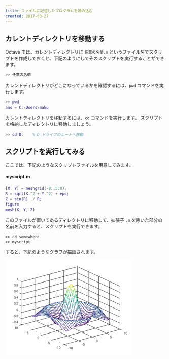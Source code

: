 ```yaml
---
title: ファイルに記述したプログラムを読み込む
created: 2017-03-27
---
```


カレントディレクトリを移動する
----

Octave では、カレントディレクトリに `任意の名前.m` というファイル名でスクリプトを作成しておくと、下記のようにしてそのスクリプトを実行することができます。

~~~ matlab
>> 任意の名前
~~~

カレントディレクトリがどこになっているかを確認するには、`pwd` コマンドを実行します。

~~~ matlab
>> pwd
ans = C:\Users\maku
~~~

カレントディレクトリを移動するには、`cd` コマンドを実行します。
スクリプトを格納したディレクトリに移動しましょう。

~~~ matlab
>> cd D:    % D ドライブのルートへ移動
~~~

スクリプトを実行してみる
----

ここでは、下記のようなスクリプトファイルを用意してみます。

#### myscript.m

~~~ matlab
[X, Y] = meshgrid(-8:.5:8);
R = sqrt(X.^2 + Y.^2) + eps;
Z = sin(R) ./ R;
figure
mesh(X, Y, Z)
~~~

このファイルが置いてあるディレクトリに移動して、拡張子 `.m` を除いた部分の名前を入力すると、スクリプトを実行できます。

~~~
>> cd somewhere
>> myscript
~~~

すると、下記のようなグラフが描画されます。

![./read-script.png](./read-script.png)

